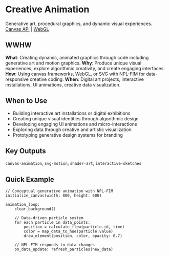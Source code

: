 # Creative Animation
Generative art, procedural graphics, and dynamic visual experiences.
[Canvas API](https://developer.mozilla.org/en-US/docs/Web/API/Canvas_API) | [WebGL](https://developer.mozilla.org/en-US/docs/Web/API/WebGL_API)

## WWHW
**What**: Creating dynamic, animated graphics through code including generative art and motion graphics.
**Why**: Produce unique visual experiences, explore algorithmic creativity, and create engaging interfaces.
**How**: Using canvas frameworks, WebGL, or SVG with NPL-FIM for data-responsive creative coding.
**When**: Digital art projects, interactive installations, UI animations, creative data visualization.

## When to Use
- Building interactive art installations or digital exhibitions
- Creating unique visual identities through algorithmic design
- Developing engaging UI animations and micro-interactions
- Exploring data through creative and artistic visualization
- Prototyping generative design systems for branding

## Key Outputs
`canvas-animation`, `svg-motion`, `shader-art`, `interactive-sketches`

## Quick Example
```pseudocode
// Conceptual generative animation with NPL-FIM
initialize_canvas(width: 800, height: 600)

animation_loop:
    clear_background()

    // Data-driven particle system
    for each particle in data_points:
        position = calculate_flow(particle.id, time)
        color = map_data_to_hue(particle.value)
        draw_element(position, color, opacity: 0.7)

    // NPL-FIM responds to data changes
    on_data_update: refresh_particles(new_data)